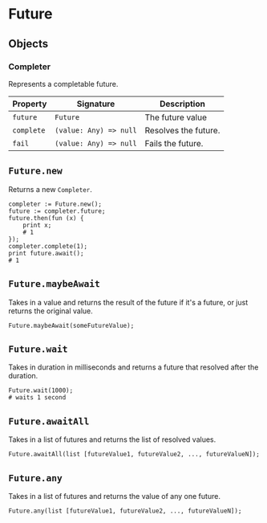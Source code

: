 # Future

## Objects

### Completer

Represents a completable future.

| Property   | Signature              | Description          |
| ---------- | ---------------------- | -------------------- |
| `future`   | `Future`               | The future value     |
| `complete` | `(value: Any) => null` | Resolves the future. |
| `fail`     | `(value: Any) => null` | Fails the future.    |

## `Future.new`

Returns a new `Completer`.

```
completer := Future.new();
future := completer.future;
future.then(fun (x) {
    print x;
    # 1
});
completer.complete(1);
print future.await();
# 1
```

## `Future.maybeAwait`

Takes in a value and returns the result of the future if it's a future, or just returns the original value.

```
Future.maybeAwait(someFutureValue);
```

## `Future.wait`

Takes in duration in milliseconds and returns a future that resolved after the duration.

```
Future.wait(1000);
# waits 1 second
```

## `Future.awaitAll`

Takes in a list of futures and returns the list of resolved values.

```
Future.awaitAll(list [futureValue1, futureValue2, ..., futureValueN]);
```

## `Future.any`

Takes in a list of futures and returns the value of any one future.

```
Future.any(list [futureValue1, futureValue2, ..., futureValueN]);
```
